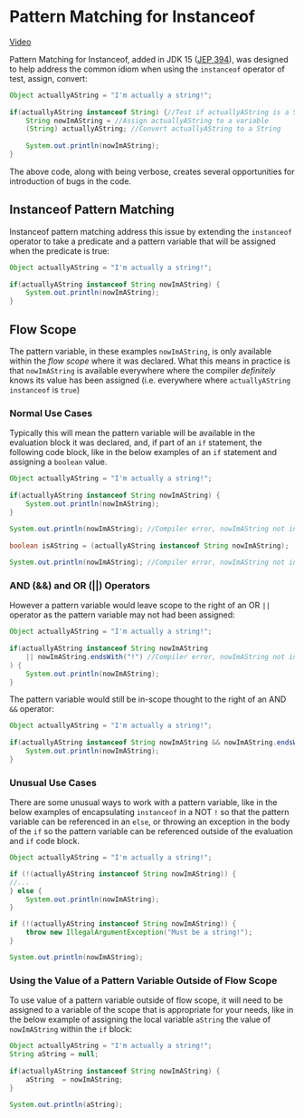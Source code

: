 # Pattern Matching for Instanceof

[Video](https://twitter.com/BillyKorando/status/1394300988060798977)

Pattern Matching for Instanceof, added in JDK 15 ([JEP 394](https://openjdk.java.net/jeps/394)), was designed to help address the common idiom when using the `instanceof` operator of test, assign, convert:

```java
Object actuallyAString = "I'm actually a string!";
	
if(actuallyAString instanceof String) {//Test if actuallyAString is a String
	String nowImAString = //Assign actuallyAString to a variable
	(String) actuallyAString; //Convert actuallyAString to a String
	
	System.out.println(nowImAString);
}
```

The above code, along with being verbose, creates several opportunities for introduction of bugs in the code.

## Instanceof Pattern Matching

Instanceof pattern matching address this issue by extending the `instanceof` operator to take a predicate and a pattern variable that will be assigned when the predicate is true:

```java
Object actuallyAString = "I'm actually a string!";
	
if(actuallyAString instanceof String nowImAString) {
	System.out.println(nowImAString);
}
```

## Flow Scope

The pattern variable, in these examples `nowImAString`, is only available within the _flow scope_ where it was declared. What this means in practice is that `nowImAString` is available everywhere where the compiler *definitely* knows its value has been assigned (i.e. everywhere where `actuallyAString instanceof` is `true`)


### Normal Use Cases

Typically this will mean the pattern variable will be available in the evaluation block it was declared, and, if part of an `if` statement, the following code block, like in the below examples of an `if` statement and assigning a `boolean` value. 

```java
Object actuallyAString = "I'm actually a string!";
	
if(actuallyAString instanceof String nowImAString) {
	System.out.println(nowImAString);
}
	
System.out.println(nowImAString); //Compiler error, nowImAString not in scope
	
boolean isAString = (actuallyAString instanceof String nowImAString);

System.out.println(nowImAString); //Compiler error, nowImAString not in scope
```

### AND (&&) and OR (||) Operators

However a pattern variable would leave scope to the right of an OR `||` operator as the pattern variable may not had been assigned:

```java
Object actuallyAString = "I'm actually a string!";
	
if(actuallyAString instanceof String nowImAString 
	|| nowImAString.endsWith("!") //Compiler error, nowImAString not in scope after ||
) {
	System.out.println(nowImAString);
}
```

The pattern variable would still be in-scope thought to the right of an AND `&&` operator:

```java
Object actuallyAString = "I'm actually a string!";
	
if(actuallyAString instanceof String nowImAString && nowImAString.endsWith("!")) {
	System.out.println(nowImAString);
}
```		

### Unusual Use Cases 

There are some unusual ways to work with a pattern variable, like in the below examples of encapsulating `instanceof` in a NOT `!` so that the pattern variable can be referenced in an `else`, or throwing an exception in the body of the `if` so the pattern variable can be referenced outside of the evaluation and `if` code block.

```java
Object actuallyAString = "I'm actually a string!";

if (!(actuallyAString instanceof String nowImAString)) {
//...
} else {
	System.out.println(nowImAString);
}

if (!(actuallyAString instanceof String nowImAString)) {
	throw new IllegalArgumentException("Must be a string!");
}

System.out.println(nowImAString);
```

### Using the Value of a Pattern Variable Outside of Flow Scope

To use value of a pattern variable outside of flow scope, it will need to be assigned to a variable of the scope that is appropriate for your needs, like in the below example of assigning the local variable `aString` the value of `nowImAString` within the `if` block: 

```java
Object actuallyAString = "I'm actually a string!";
String aString = null;
	
if(actuallyAString instanceof String nowImAString) {
	aString  = nowImAString;
}
	
System.out.println(aString);
```
